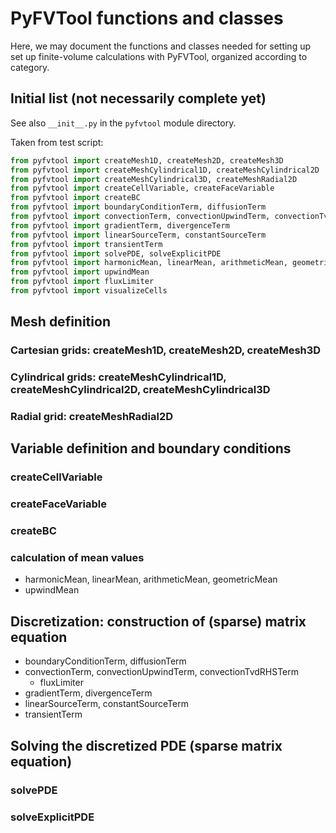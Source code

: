 # PyFVTool functions and classes

Here, we may document the functions and classes needed for setting up set up finite-volume calculations with PyFVTool, organized according to category.

## Initial list (not necessarily complete yet)

See also `__init__.py` in the `pyfvtool` module directory.

Taken from test script:

```python
from pyfvtool import createMesh1D, createMesh2D, createMesh3D
from pyfvtool import createMeshCylindrical1D, createMeshCylindrical2D
from pyfvtool import createMeshCylindrical3D, createMeshRadial2D
from pyfvtool import createCellVariable, createFaceVariable
from pyfvtool import createBC
from pyfvtool import boundaryConditionTerm, diffusionTerm
from pyfvtool import convectionTerm, convectionUpwindTerm, convectionTvdRHSTerm
from pyfvtool import gradientTerm, divergenceTerm
from pyfvtool import linearSourceTerm, constantSourceTerm
from pyfvtool import transientTerm
from pyfvtool import solvePDE, solveExplicitPDE
from pyfvtool import harmonicMean, linearMean, arithmeticMean, geometricMean
from pyfvtool import upwindMean
from pyfvtool import fluxLimiter
from pyfvtool import visualizeCells
```

## Mesh definition

### Cartesian grids: createMesh1D, createMesh2D, createMesh3D

### Cylindrical grids: createMeshCylindrical1D, createMeshCylindrical2D, createMeshCylindrical3D

### Radial grid: createMeshRadial2D


## Variable definition and boundary conditions

### createCellVariable

### createFaceVariable

### createBC

### calculation of mean values

- harmonicMean, linearMean, arithmeticMean, geometricMean
- upwindMean


## Discretization: construction of (sparse) matrix equation

- boundaryConditionTerm, diffusionTerm
- convectionTerm, convectionUpwindTerm, convectionTvdRHSTerm
	- fluxLimiter
- gradientTerm, divergenceTerm
- linearSourceTerm, constantSourceTerm
- transientTerm



## Solving the discretized PDE (sparse matrix equation)

### solvePDE

### solveExplicitPDE

